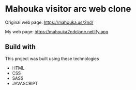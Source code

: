 # Mahouka visitor arc web clone

Original web page: https://mahouka.us/2nd/

My web page: https://mahouka2ndclone.netlify.app

## Build with

This project was built using these technologies

- HTML
- CSS
- SASS
- JAVASCRIPT
  
